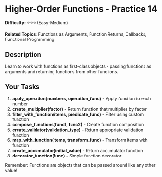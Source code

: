# Higher-Order Functions - Practice 14

**Difficulty:** ⭐⭐⭐ (Easy-Medium)

**Related Topics:** Functions as Arguments, Function Returns, Callbacks, Functional Programming

## Description

Learn to work with functions as first-class objects - passing functions as arguments and returning functions from other functions.

## Your Tasks

1. **apply_operation(numbers, operation_func)** - Apply function to each number
2. **create_multiplier(factor)** - Return function that multiplies by factor
3. **filter_with_function(items, predicate_func)** - Filter using custom function
4. **compose_functions(func1, func2)** - Create function composition
5. **create_validator(validation_type)** - Return appropriate validation function
6. **map_with_function(items, transform_func)** - Transform items with function
7. **create_accumulator(initial_value)** - Return accumulator function
8. **decorator_function(func)** - Simple function decorator

Remember: Functions are objects that can be passed around like any other value!